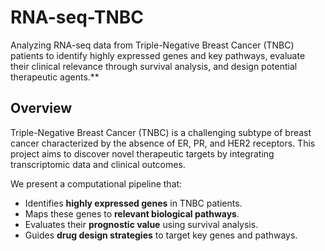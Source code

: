 # RNA-seq-TNBC
Analyzing RNA-seq data from Triple-Negative Breast Cancer (TNBC) patients to identify highly expressed genes and key pathways, evaluate their clinical relevance through survival analysis, and design potential therapeutic agents.**
## Overview

Triple-Negative Breast Cancer (TNBC) is a challenging subtype of breast cancer characterized by the absence of ER, PR, and HER2 receptors. This project aims to discover novel therapeutic targets by integrating transcriptomic data and clinical outcomes.

We present a computational pipeline that:
- Identifies **highly expressed genes** in TNBC patients.
- Maps these genes to **relevant biological pathways**.
- Evaluates their **prognostic value** using survival analysis.
- Guides **drug design strategies** to target key genes and pathways.
